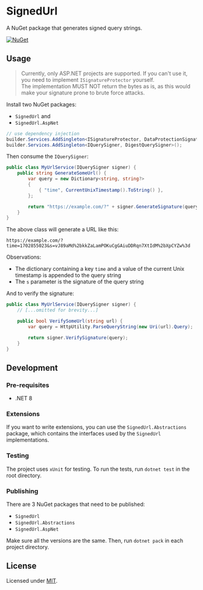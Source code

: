 # SignedUrl

A NuGet package that generates signed query strings.

[![NuGet](https://img.shields.io/nuget/v/SignedUrl.svg)](https://www.nuget.org/packages/SignedUrl/)

## Usage

> Currently, only ASP.NET projects are supported. If you can't use it, you need to implement `ISignatureProtector`
> yourself.  
> The implementation MUST NOT return the bytes as is, as this would make your signature prone to brute force attacks.

Install two NuGet packages:
- `SignedUrl` and
- `SignedUrl.AspNet`

```csharp
// use dependency injection
builder.Services.AddSingleton<ISignatureProtector, DataProtectionSignatureProtector>();
builder.Services.AddSingleton<IQuerySigner, DigestQuerySigner>();
```

Then consume the `IQuerySigner`:

```csharp
public class MyUrlService(IQuerySigner signer) {
    public string GenerateSomeUrl() {
        var query = new Dictionary<string, string?>
        {
            { "time", CurrentUnixTimestamp().ToString() },
        };

        return "https://example.com/?" + signer.GenerateSignature(query);
    }
}
```

The above class will generate a URL like this:

```
https://example.com/?time=1702855023&s=vJ89aMd%2bkkZaLamPOKuCgGAiuDDRqn7XtIdM%2bXpCYZw%3d
```

Observations:
- The dictionary containing a key `time` and a value of the current Unix timestamp is appended to the query string
- The `s` parameter is the signature of the query string

And to verify the signature:

```csharp
public class MyUrlService(IQuerySigner signer) {
    // [...omitted for brevity...]

    public bool VerifySomeUrl(string url) {
        var query = HttpUtility.ParseQueryString(new Uri(url).Query);

        return signer.VerifySignature(query);
    }
}
```

## Development

### Pre-requisites

- .NET 8

### Extensions

If you want to write extensions, you can use the `SignedUrl.Abstractions` package, which contains the interfaces used
by the `SignedUrl` implementations.

### Testing

The project uses `xUnit` for testing. To run the tests, run `dotnet test` in the root directory.

### Publishing

There are 3 NuGet packages that need to be published:

- `SignedUrl`
- `SignedUrl.Abstractions`
- `SignedUrl.AspNet`

Make sure all the versions are the same. Then, run `dotnet pack` in each project directory.

## License

Licensed under [MIT](LICENSE).
